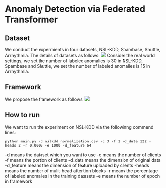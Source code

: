 # Anomaly Detection via Federated Transformer
## Dataset
We conduct the expermients in four datasets, NSL-KDD, Spambase, Shuttle, Arrhythmia. The details of datasets as follows:
![](https://codimd.xixiaoyao.cn/uploads/upload_80e50175c49182f9935ce969de97356e.png)
Consider the real world settings, we set the number of labeled anomalies is 30 in NSL-KDD, Spambase and Shuttle, we set the number of labeled anomalies is 15 in Arrhythmia. 
## Framework
We propose the framework as follows:
![](https://codimd.xixiaoyao.cn/uploads/upload_45e7974b68f16c42a1e92e8702a48260.png)
## How to run
We want to run the experiment on NSL-KDD via the followinng commend lines: 
```python=
python main.py -d nslkdd_normalization.csv -c 3 -f 1 -d_data 122 -heads 2 -r 0.0005 -e 1000 -d_feature 64
```
-d means the dataset which you want to use
-c means the number of clients
-f means the portion of clients
-d_data means the dimension of original data
-d_feature means the dimension of feature uploaded by clients
-heads means the number of mulit-head attention blocks
-r means the percentage of labeled anomalies in the training datasets
-e means the number of epoch in framework
